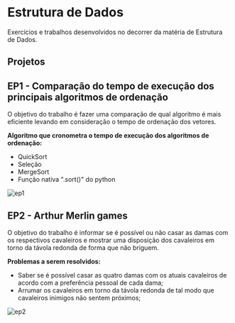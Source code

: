 # Estrutura de Dados
Exercícios e trabalhos desenvolvidos no decorrer da matéria de Estrutura de Dados.

## Projetos
## EP1 - Comparação do tempo de execução dos principais algoritmos de ordenação
O objetivo do trabalho é fazer uma comparação de qual algoritmo é mais eficiente levando em consideração o tempo de ordenação dos vetores.

**Algoritmo que cronometra o tempo de execução dos algoritmos de ordenação:**
* QuickSort 
* Seleção
* MergeSort 
* Função nativa ".sort()" do python


![ep1](https://user-images.githubusercontent.com/36762964/58387191-5c096700-7fe1-11e9-8500-9c7aa60d8a38.png)

## EP2 - Arthur Merlin games
O objetivo do trabalho é informar se é possível ou não casar as damas com os respectivos cavaleiros e mostrar uma disposição dos cavaleiros em torno da távola redonda de forma que não briguem.

**Problemas a serem resolvidos:**
* Saber se é possível casar as quatro damas com os atuais cavaleiros de acordo com a preferência pessoal de cada dama;  
* Arrumar os cavaleiros em torno da távola redonda de tal modo que cavaleiros inimigos não sentem próximos;

![ep2](https://user-images.githubusercontent.com/36762964/58387498-907f2200-7fe5-11e9-929e-3fa4bfac4fb9.png)
